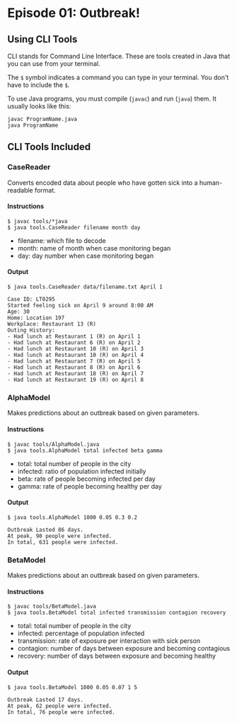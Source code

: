 # Episode 01: Outbreak!

## Using CLI Tools
CLI stands for Command Line Interface. These are tools created in Java that you can use from your terminal.

The `$` symbol indicates a command you can type in your terminal. You don't have to include the `$`.

To use Java programs, you must compile (`javac`) and run (`java`) them. It usually looks like this:
```
javac ProgramName.java
java ProgramName
```

## CLI Tools Included

### CaseReader

Converts encoded data about people who have gotten sick into a human-readable format.

#### Instructions
```
$ javac tools/*java
$ java tools.CaseReader filename month day
```
- filename: which file to decode
- month: name of month when case monitoring began
- day: day number when case monitoring began

#### Output
```
$ java tools.CaseReader data/filename.txt April 1

Case ID: LT0295
Started feeling sick on April 9 around 8:00 AM
Age: 30
Home: Location 197
Workplace: Restaurant 13 (R)
Outing History:
- Had lunch at Restaurant 1 (R) on April 1
- Had lunch at Restaurant 6 (R) on April 2
- Had lunch at Restaurant 10 (R) on April 3
- Had lunch at Restaurant 10 (R) on April 4
- Had lunch at Restaurant 7 (R) on April 5
- Had lunch at Restaurant 8 (R) on April 6
- Had lunch at Restaurant 18 (R) on April 7
- Had lunch at Restaurant 19 (R) on April 8
```

### AlphaModel

Makes predictions about an outbreak based on given parameters.

#### Instructions
```
$ javac tools/AlphaModel.java
$ java tools.AlphaModel total infected beta gamma
```
- total: total number of people in the city
- infected: ratio of population infected initially
- beta: rate of people becoming infected per day
- gamma: rate of people becoming healthy per day

#### Output
```
$ java tools.AlphaModel 1000 0.05 0.3 0.2

Outbreak Lasted 86 days.
At peak, 98 people were infected.
In total, 631 people were infected.
```

### BetaModel

Makes predictions about an outbreak based on given parameters.

#### Instructions
```
$ javac tools/BetaModel.java
$ java tools.BetaModel total infected transmission contagion recovery
```
- total: total number of people in the city
- infected: percentage of population infected
- transmission: rate of exposure per interaction with sick person
- contagion: number of days between exposure and becoming contagious
- recovery: number of days between exposure and becoming healthy

#### Output
```
$ java tools.BetaModel 1000 0.05 0.07 1 5

Outbreak Lasted 17 days.
At peak, 62 people were infected.
In total, 76 people were infected.
```